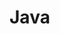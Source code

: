 <!--
 * @Autor: violet apricity (zpx)
 * @Date: 2021-09-07 20:00:36
 * @LastEditors: violet apricity (zpx)
 * @LastEditTime: 2021-09-07 20:00:36
 * @FilePath: \apricitye:\桌面\学习随手记\技能\java\JavaSE\JavaSE.md
 * @Description: Violet && Apricity:/ The warmth of the sun in the winter /
-->

# Java